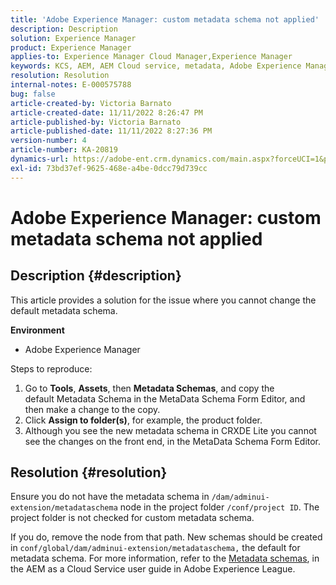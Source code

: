 ```yaml
---
title: 'Adobe Experience Manager: custom metadata schema not applied'
description: Description
solution: Experience Manager
product: Experience Manager
applies-to: Experience Manager Cloud Manager,Experience Manager
keywords: KCS, AEM, AEM Cloud service, metadata, Adobe Experience Manager
resolution: Resolution
internal-notes: E-000575788
bug: false
article-created-by: Victoria Barnato
article-created-date: 11/11/2022 8:26:47 PM
article-published-by: Victoria Barnato
article-published-date: 11/11/2022 8:27:36 PM
version-number: 4
article-number: KA-20819
dynamics-url: https://adobe-ent.crm.dynamics.com/main.aspx?forceUCI=1&pagetype=entityrecord&etn=knowledgearticle&id=3e3d3526-ff61-ed11-9561-6045bd006793
exl-id: 73bd37ef-9625-468e-a4be-0dcc79d739cc
---
```

# Adobe Experience Manager: custom metadata schema not applied

## Description {#description}


This article provides a solution for the issue where you cannot change the default metadata schema.

<b>Environment</b>

- Adobe Experience Manager


Steps to reproduce:

1. Go to <b>Tools</b>, <b>Assets</b>, then <b>Metadata Schemas</b>, and copy the default Metadata Schema in the MetaData Schema Form Editor, and then make a change to the copy.
2. Click <b>Assign to folder(s)</b>, for example, the product folder.
3. Although you see the new metadata schema in CRXDE Lite you cannot see the changes on the front end, in the MetaData Schema Form Editor.



## Resolution {#resolution}


Ensure you do not have the metadata schema in `/dam/adminui-extension/metadataschema` node in the project folder `/conf/project ID`. The project folder is not checked for custom metadata schema.

If you do, remove the node from that path. New schemas should be created in `conf/global/dam/adminui-extension/metadataschema,` the default for metadata schema. For more information, refer to the [Metadata schemas](https://experienceleague.adobe.com/docs/experience-manager-cloud-service/content/assets/manage/metadata-schemas.html), in the AEM as a Cloud Service user guide in Adobe Experience League.
